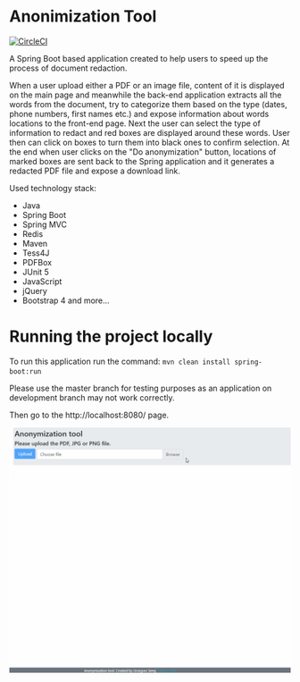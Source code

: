 # Anonimization Tool

[![CircleCI](https://circleci.com/gh/gserej/anonymization-tool.svg?style=svg)](https://circleci.com/gh/gserej/anonymization-tool)

A Spring Boot based application created to help users to speed up the process of document redaction.

When a user upload either a PDF or an image file, content of it is displayed on the main page and meanwhile
 the back-end application extracts all the words from the document, try to categorize them based on the type 
 (dates, phone numbers, first names etc.) and expose information about words locations to the front-end page.
  Next the user can select the type of information to redact and red boxes are displayed around these words.
   User then can click on boxes to turn them into black ones to confirm selection.
    At the end when user clicks on the "Do anonymization" button, locations of marked boxes are sent back to the
     Spring application and it generates a redacted PDF file and expose a download link.
   

Used technology stack:
- Java
- Spring Boot
- Spring MVC
- Redis
- Maven
- Tess4J
- PDFBox
- JUnit 5
- JavaScript
- jQuery
- Bootstrap 4
and more...

Running the project locally
====================
To run this application run the command: `mvn clean install spring-boot:run`

Please use the master branch for testing purposes as an application on development branch may not work correctly.

Then go to the http://localhost:8080/ page.

![](recordings/recording.gif)

